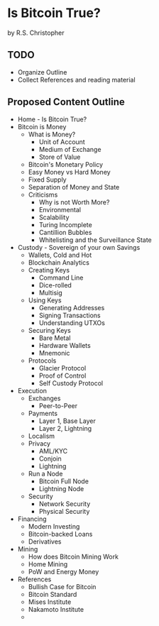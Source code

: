 # Is Bitcoin True?
by R.S. Christopher

## TODO
+ Organize Outline
+ Collect References and reading material

## Proposed Content Outline

+ Home - Is Bitcoin True?
+ Bitcoin is Money
  + What is Money?
    + Unit of Account
    + Medium of Exchange
    + Store of Value
  + Bitcoin's Monetary Policy
  + Easy Money vs Hard Money
  + Fixed Supply
  + Separation of Money and State
  + Criticisms
    + Why is not Worth More?
    + Environmental
    + Scalability
    + Turing Incomplete
    + Cantillion Bubbles
    + Whitelisting and the Surveillance State
+ Custody - Sovereign of your own Savings
  + Wallets, Cold and Hot
  + Blockchain Analytics
  + Creating Keys
    + Command Line
    + Dice-rolled
    + Multisig
  + Using Keys
    + Generating Addresses
    + Signing Transactions
    + Understanding UTXOs
  + Securing Keys
    + Bare Metal
    + Hardware Wallets
    + Mnemonic
  + Protocols
    + Glacier Protocol
    + Proof of Control
    + Self Custody Protocol
+ Execution
  + Exchanges
    + Peer-to-Peer
  + Payments
    + Layer 1, Base Layer
    + Layer 2, Lightning
  + Localism
  + Privacy
    + AML/KYC
    + Conjoin
    + Lightning
  + Run a Node
    + Bitcoin Full Node
    + Lightning Node
  + Security
    + Network Security
    + Physical Security
+ Financing
  + Modern Investing
  + Bitcoin-backed Loans
  + Derivatives
+ Mining
  + How does Bitcoin Mining Work
  + Home Mining
  + PoW and Energy Money
+ References
  + Bullish Case for Bitcoin
  + Bitcoin Standard
  + Mises Institute
  + Nakamoto Institute
  + 
